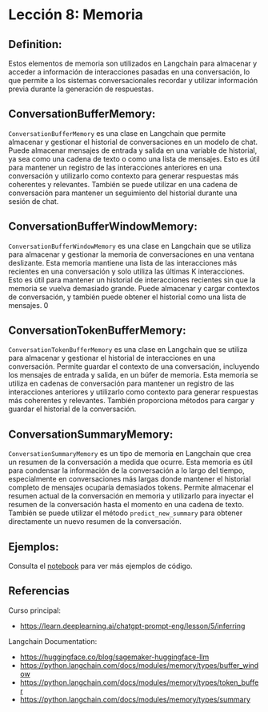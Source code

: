 # Lección 8: Memoria

## Definition:

Estos elementos de memoria son utilizados en Langchain para almacenar y acceder a información de interacciones pasadas en una conversación, lo que permite a los sistemas conversacionales recordar y utilizar información previa durante la generación de respuestas.

## ConversationBufferMemory:

`ConversationBufferMemory` es una clase en Langchain que permite almacenar y gestionar el historial de conversaciones en un modelo de chat. Puede almacenar mensajes de entrada y salida en una variable de historial, ya sea como una cadena de texto o como una lista de mensajes. Esto es útil para mantener un registro de las interacciones anteriores en una conversación y utilizarlo como contexto para generar respuestas más coherentes y relevantes. También se puede utilizar en una cadena de conversación para mantener un seguimiento del historial durante una sesión de chat.

## ConversationBufferWindowMemory:

`ConversationBufferWindowMemory` es una clase en Langchain que se utiliza para almacenar y gestionar la memoria de conversaciones en una ventana deslizante. Esta memoria mantiene una lista de las interacciones más recientes en una conversación y solo utiliza las últimas K interacciones. Esto es útil para mantener un historial de interacciones recientes sin que la memoria se vuelva demasiado grande. Puede almacenar y cargar contextos de conversación, y también puede obtener el historial como una lista de mensajes. 0

## ConversationTokenBufferMemory:

`ConversationTokenBufferMemory` es una clase en Langchain que se utiliza para almacenar y gestionar el historial de interacciones en una conversación. Permite guardar el contexto de una conversación, incluyendo los mensajes de entrada y salida, en un búfer de memoria. Esta memoria se utiliza en cadenas de conversación para mantener un registro de las interacciones anteriores y utilizarlo como contexto para generar respuestas más coherentes y relevantes. También proporciona métodos para cargar y guardar el historial de la conversación.

## ConversationSummaryMemory:

`ConversationSummaryMemory` es un tipo de memoria en Langchain que crea un resumen de la conversación a medida que ocurre. Esta memoria es útil para condensar la información de la conversación a lo largo del tiempo, especialmente en conversaciones más largas donde mantener el historial completo de mensajes ocuparía demasiados tokens. Permite almacenar el resumen actual de la conversación en memoria y utilizarlo para inyectar el resumen de la conversación hasta el momento en una cadena de texto. También se puede utilizar el método `predict_new_summary` para obtener directamente un nuevo resumen de la conversación.

## Ejemplos:

Consulta el [notebook](l8-memory.ipynb) para ver más ejemplos de código.

## Referencias

Curso principal:
- https://learn.deeplearning.ai/chatgpt-prompt-eng/lesson/5/inferring

Langchain Documentation:
- https://huggingface.co/blog/sagemaker-huggingface-llm
- https://python.langchain.com/docs/modules/memory/types/buffer_window
- https://python.langchain.com/docs/modules/memory/types/token_buffer
- https://python.langchain.com/docs/modules/memory/types/summary